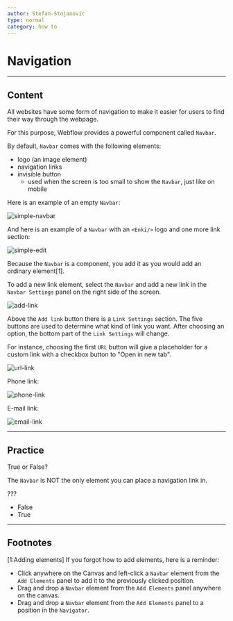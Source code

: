 ```yaml
---
author: Stefan-Stojanovic
type: normal
category: how to
---
```


# Navigation


---

## Content

All websites have some form of navigation to make it easier for users to find their way through the webpage.

For this purpose, Webflow provides a powerful component called `Navbar`.

By default, `Navbar` comes with the following elements:

- logo (an image element)
- navigation links
- invisible button
  - used when the screen is too small to show the `Navbar`, just like on mobile

Here is an example of an empty `Navbar`:

![simple-navbar](https://img.enkipro.com/c46297799897d8e9c66a76b05c022b40.png)

And here is an example of a `Navbar` with an `<Enki/>` logo and one more link section:

![simple-edit](https://img.enkipro.com/6704bbc77b41a25623ec6bf83d5659a4.png)

Because the `Navbar` is a component, you add it as you would add an ordinary element[1].

To add a new link element, select the `Navbar` and add a new link in the `Navbar Settings` panel on the right side of the screen.

![add-link](https://img.enkipro.com/2163666efb91364e793136f5161782de.png)

Above the `Add link` button there is a `Link Settings` section. The five buttons are used to determine what kind of link you want. After choosing an option, the bottom part of the `Link Settings` will change. 

For instance, choosing the first `URL` button will give a placeholder for a custom link with a checkbox button to "Open in new tab".

![url-link](https://img.enkipro.com/d45c698a048e78ae939ffe784b2a2c12.png)

Phone link:

![phone-link](https://img.enkipro.com/6d892643d3f933751e8925f062e61f19.png)

E-mail link:

![email-link](https://img.enkipro.com/0dbf5ffadd4cd81138a5586043583e0a.png)


---

## Practice

True or False?

The `Navbar` is NOT the only element you can place a navigation link in.

???

- False
- True


---

## Footnotes

[1:Adding elements]
If you forgot how to add elements, here is a reminder:

- Click anywhere on the Canvas and left-click a `Navbar` element from the `Add Elements` panel to add it to the previously clicked position.
- Drag and drop a `Navbar` element from the `Add Elements` panel anywhere on the canvas.
- Drag and drop a `Navbar` element from the `Add Elements` panel to a position in the `Navigator`.
